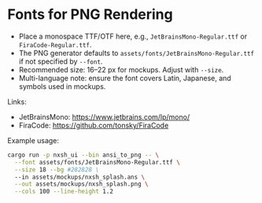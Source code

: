 # Fonts for PNG Rendering

- Place a monospace TTF/OTF here, e.g., `JetBrainsMono-Regular.ttf` or `FiraCode-Regular.ttf`.
- The PNG generator defaults to `assets/fonts/JetBrainsMono-Regular.ttf` if not specified by `--font`.
- Recommended size: 16–22 px for mockups. Adjust with `--size`.
- Multi-language note: ensure the font covers Latin, Japanese, and symbols used in mockups.

Links:
- JetBrainsMono: https://www.jetbrains.com/lp/mono/
- FiraCode: https://github.com/tonsky/FiraCode

Example usage:
```bash
cargo run -p nxsh_ui --bin ansi_to_png -- \
  --font assets/fonts/JetBrainsMono-Regular.ttf \
  --size 18 --bg #282828 \
  --in assets/mockups/nxsh_splash.ans \
  --out assets/mockups/nxsh_splash.png \
  --cols 100 --line-height 1.2
```

